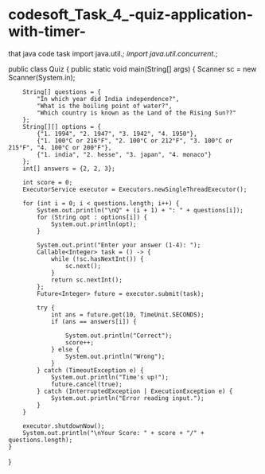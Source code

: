 # codesoft_Task_4_-quiz-application-with-timer-
that java code task
import java.util.*;
import java.util.concurrent.*;

public class Quiz {
    public static void main(String[] args) {
        Scanner sc = new Scanner(System.in);

        String[] questions = {
            "In which year did India independence?",
            "What is the boiling point of water?",
            "Which country is known as the Land of the Rising Sun??"
        };
        String[][] options = {
            {"1. 1994", "2. 1947", "3. 1942", "4. 1950"},
            {"1. 100°C or 216°F", "2. 100°C or 212°F", "3. 100°C or 215°F", "4. 100°C or 200°F"},
            {"1. india", "2. hesse", "3. japan", "4. monaco"}
        };
        int[] answers = {2, 2, 3};

        int score = 0;
        ExecutorService executor = Executors.newSingleThreadExecutor();

        for (int i = 0; i < questions.length; i++) {
            System.out.println("\nQ" + (i + 1) + ": " + questions[i]);
            for (String opt : options[i]) {
                System.out.println(opt);
            }

            System.out.print("Enter your answer (1-4): ");
            Callable<Integer> task = () -> {
                while (!sc.hasNextInt()) {
                    sc.next(); 
                }
                return sc.nextInt();
            };
            Future<Integer> future = executor.submit(task);

            try {
                int ans = future.get(10, TimeUnit.SECONDS);
                if (ans == answers[i]) {
                
                    System.out.println("Correct");
                    score++;
                } else {
                    System.out.println("Wrong");
                }
            } catch (TimeoutException e) {
                System.out.println("Time's up!");
                future.cancel(true);
            } catch (InterruptedException | ExecutionException e) {
                System.out.println("Error reading input.");
            }
        }

        executor.shutdownNow();
        System.out.println("\nYour Score: " + score + "/" + questions.length);
    }
}